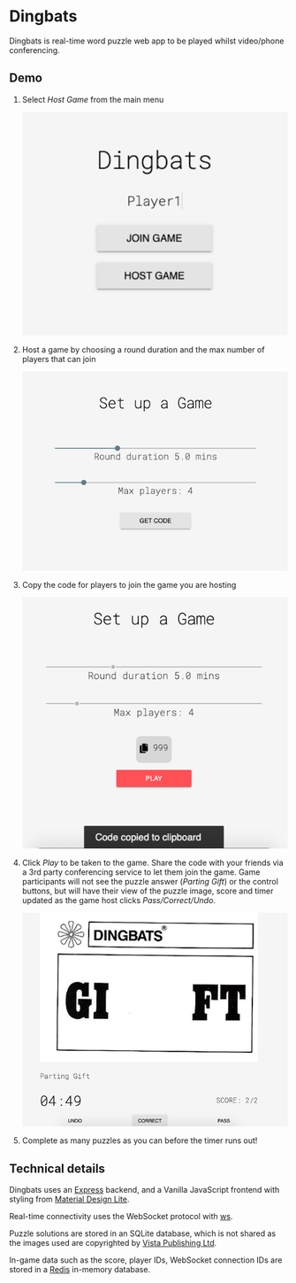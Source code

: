 # Dingbats

Dingbats is real-time word puzzle web app to be played whilst video/phone conferencing.

## Demo

1. Select _Host Game_ from the main menu

    <img src="imgs/index_screenshot.png" width="500"/>

2. Host a game by choosing a round duration and the max number of players that can join

    <img src="imgs/setup_1.png" width="500"/>

3. Copy the code for players to join the game you are hosting

    <img src="imgs/setup_2.png" width="500"/>

4. Click _Play_ to be taken to the game. Share the code with your friends via a 3rd party conferencing service to let them join the game. Game participants will not see the puzzle answer (_Parting Gift_) or the control buttons, but will have their view of the puzzle image, score and timer updated as the game host clicks _Pass/Correct/Undo_.

    <img src="imgs/play_host.png" width="500"/>

5. Complete as many puzzles as you can before the timer runs out!

## Technical details

Dingbats uses an [Express](https://expressjs.com/) backend, and a Vanilla JavaScript frontend with styling from [Material Design Lite](https://getmdl.io/).

Real-time connectivity uses the WebSocket protocol with [ws](https://github.com/websockets/ws).

Puzzle solutions are stored in an SQLite database, which is not shared as the images used are copyrighted by [Vista Publishing Ltd](https://www.dingbats.net/).

In-game data such as the score, player IDs, WebSocket connection IDs are stored in a [Redis](https://redis.io/) in-memory database.
